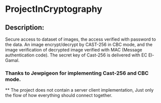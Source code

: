 # ProjectInCryptography

## Description:

Secure access to dataset of images, the access verified with password to the data.
An image encrypt/decrypt by CAST-256 in CBC mode, and the image verification of 
decrypted image verified with MAC (Message authentication code). The secret key of
Cast-256 is delivered with EC El-Gamal.

### Thanks to Jewpigeon for implementing Cast-256 and CBC mode.

 ** The project does not contain a server client implementation, Just only the flow of how everything should connect together.
